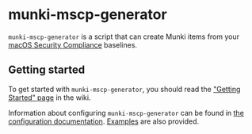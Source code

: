 # munki-mscp-generator
`munki-mscp-generator` is a script that can create Munki items from your [macOS Security Compliance](https://github.com/usnistgov/macos_security) baselines.

<!-- You can read more about `munki-mscp-generator` [here](https://jc0b.computer/posts/munki-mscp-generator). -->

## Getting started
To get started with `munki-mscp-generator`, you should read the ["Getting Started" page](https://github.com/jc0b/munki-mscp-generator/wiki/Home) in the wiki.

Information about configuring `munki-mscp-generator` can be found in [the configuration documentation](https://github.com/jc0b/munki-mscp-generator/wiki/Supported-Configuration-Keys). [Examples](https://github.com/jc0b/munki-mscp-generator/wiki/Example-Configurations) are also provided.
